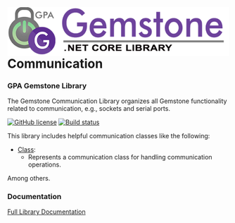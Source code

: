 <img align="right" src="img/gemstone-wide-600.png" alt="gemstone logo">
<br/><br/><br/><br/>

# Communication
### GPA Gemstone Library

The Gemstone Communication Library organizes all Gemstone functionality related to communication, e.g., sockets and serial ports.

[![GitHub license](https://img.shields.io/github/license/gemstone/communication?color=4CC61E)](https://github.com/gemstone/communication/blob/master/LICENSE)
[![Build status](https://ci.appveyor.com/api/projects/status/xj849729cx34ehki?svg=true)](https://ci.appveyor.com/project/ritchiecarroll/communication)

This library includes helpful communication classes like the following:

* [Class](https://gemstone.github.io/communication/help/html/T_gemstone_communication_Class.htm):
  * Represents a communication class for handling communication operations.

Among others.

### Documentation
[Full Library Documentation](https://gemstone.github.io/communication/help)

